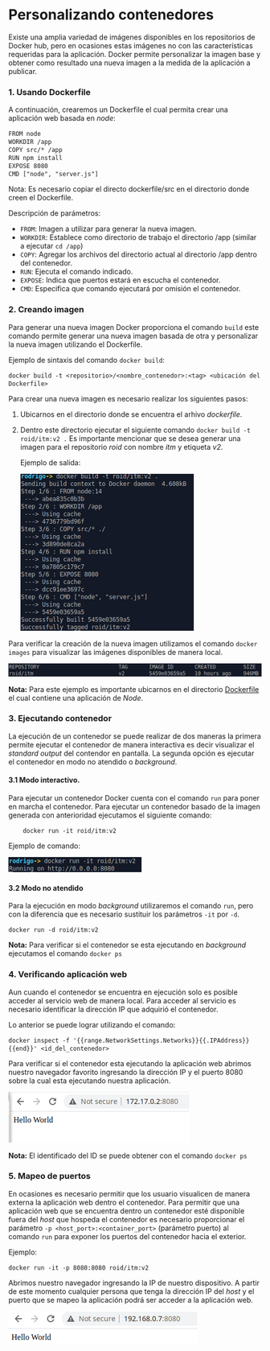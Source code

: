 # Personalizando contenedores

Existe una amplia variedad de imágenes disponibles en los repositorios de Docker hub, pero en ocasiones estas imágenes no  con las características requeridas para la aplicación. Docker permite personalizar la imagen base y obtener como resultado una nueva imagen a la medida de la aplicación a publicar.



### 1. Usando Dockerfile

A continuación, crearemos un Dockerfile el cual permita crear una aplicación web basada en *node*: 

	FROM node
    WORKDIR /app
	COPY src/* /app
	RUN npm install
    EXPOSE 8080
	CMD ["node", "server.js"]

Nota: Es necesario copiar el directo dockerfile/src en el directorio donde creen el Dockerfile.

Descripción de parámetros:

- `FROM`: Imagen a utilizar para generar la nueva imagen.
- `WORKDIR`: Establece como directorio de trabajo el directorio /app (similar a ejecutar `cd /app`)
- `COPY`: Agregar los archivos del directorio actual al directorio /app dentro del contenedor.
- `RUN`: Ejecuta el comando indicado.
- `EXPOSE`: Indica que puertos estará en escucha el contenedor.
- `CMD`: Especifica que comando ejecutará por omisión el contenedor.


### 2. Creando imagen

Para generar una nueva imagen Docker proporciona el comando `build` este comando permite generar una nueva imagen basada de otra y personalizar la nueva imagen utilizando el Dockerfile.

Ejemplo de sintaxis del comando `docker build`:

```
docker build -t <repositorio>/<nombre_contenedor>:<tag> <ubicación del Dockerfile>
```

Para crear una nueva imagen es necesario realizar los siguientes pasos:

1. Ubicarnos en el directorio donde se encuentra el arhivo *dockerfile*.
2. Dentro este directorio ejecutar el siguiente comando `docker build -t roid/itm:v2 .` Es importante mencionar que se desea generar una imagen para el repositorio *roid* con nombre *itm* y etiqueta *v2*.

	Ejemplo de salida:

	![docker_build.png](miscellaneous/docker_build.png)


Para verificar la creación de la nueva imagen utilizamos el comando `docker images` para visualizar las imágenes disponibles de manera local.

![docker_images_build.png](miscellaneous/docker_images_build.png)

**Nota:** Para este ejemplo es importante ubicarnos en el directorio [Dockerfile](dockerfile/Dockerfile) el cual contiene una aplicación de *Node*.


### 3. Ejecutando contenedor

La ejecución de un contenedor se puede realizar de dos maneras la primera permite ejecutar el contenedor de manera interactiva es decir visualizar el *standard output* del contendor en pantalla. La segunda opción es ejecutar el contenedor en modo no atendido o *background*.

#### 3.1 Modo interactivo.

Para ejecutar un contenedor Docker cuenta con el comando `run` para poner en marcha el contenedor. Para ejecutar un contenedor basado de la imagen generada con anterioridad ejecutamos el siguiente comando:

		docker run -it roid/itm:v2

Ejemplo de comando:

![docker_run_it.png](miscellaneous/docker_run_it.png)


#### 3.2 Modo no atendido

Para la ejecución en modo *background* utilizaremos el comando `run`, pero con la diferencia que es necesario sustituir los parámetros `-it` por `-d`.

	docker run -d roid/itm:v2

**Nota:** Para verificar si el contenedor se esta ejecutando en *background* ejecutamos el comando `docker ps`
    
### 4. Verificando aplicación web

Aun cuando el contenedor se encuentra en ejecución solo es posible acceder al servicio web de manera local. Para acceder al servicio es necesario identificar la dirección IP que adquirió el contenedor. 

Lo anterior se puede lograr utilizando el comando:

```
docker inspect -f '{{range.NetworkSettings.Networks}}{{.IPAddress}}{{end}}' <id_del_contenedor>
``` 

Para verificar si el contenedor esta ejecutando la aplicación web abrimos nuestro navegador favorito ingresando la dirección IP y el puerto 8080 sobre la cual esta ejecutando nuestra aplicación.


![docker_web_browser.png](miscellaneous/docker_web_browser.png)

**Nota:** El identificado del ID se puede obtener con el comando `docker ps`

### 5. Mapeo de puertos

En ocasiones es necesario permitir que los usuario visualicen de manera externa la aplicación web dentro el contenedor. Para permitir que una aplicación web que se encuentra dentro un contenedor esté disponible fuera del *host* que hospeda el contenedor es necesario proporcionar el parámetro `-p <host_port>:<container_port>` (parámetro puerto) al comando `run` para exponer los puertos del contenedor hacia el exterior.



Ejemplo:

	docker run -it -p 8080:8080 roid/itm:v2
    
Abrimos nuestro navegador ingresando la IP de nuestro dispositivo. A partir de este momento cualquier persona que tenga la dirección IP del *host* y el puerto que se mapeo la aplicación podrá  ser acceder a la aplicación web.

![docker_web_browser_port.png](miscellaneous/docker_web_browser_port.png)
